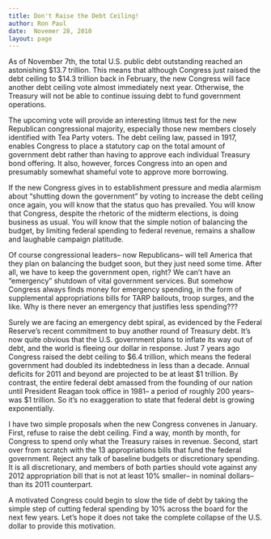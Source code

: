 ```yaml
---
title: Don't Raise the Debt Ceiling!
author: Ron Paul
date:  Novemer 28, 2010
layout: page
---
```


As of November 7th, the total U.S. public debt outstanding reached an
astonishing $13.7 trillion. This means that although Congress just raised the
debt ceiling to $14.3 trillion back in February, the new Congress will face
another debt ceiling vote almost immediately next year. Otherwise, the Treasury
will not be able to continue issuing debt to fund government operations.

The upcoming vote will provide an interesting litmus test for the new
Republican congressional majority, especially those new members closely
identified with Tea Party voters. The debt ceiling law, passed in 1917, enables
Congress to place a statutory cap on the total amount of government debt rather
than having to approve each individual Treasury bond offering. It also,
however, forces Congress into an open and presumably somewhat shameful vote to
approve more borrowing.

If the new Congress gives in to establishment pressure and media alarmism about
“shutting down the government” by voting to increase the debt ceiling once
again, you will know that the status quo has prevailed. You will know that
Congress, despite the rhetoric of the midterm elections, is doing business as
usual. You will know that the simple notion of balancing the budget, by
limiting federal spending to federal revenue, remains a shallow and laughable
campaign platitude.

Of course congressional leaders– now Republicans– will tell America that they
plan on balancing the budget soon, but they just need some time. After all, we
have to keep the government open, right? We can’t have an “emergency” shutdown
of vital government services. But somehow Congress always finds money for
emergency spending, in the form of supplemental appropriations bills for TARP
bailouts, troop surges, and the like. Why is there never an emergency that
justifies less spending???

Surely we are facing an emergency debt spiral, as evidenced by the Federal
Reserve’s recent commitment to buy another round of Treasury debt. It’s now
quite obvious that the U.S. government plans to inflate its way out of debt,
and the world is fleeing our dollar in response. Just 7 years ago Congress
raised the debt ceiling to $6.4 trillion, which means the federal government
had doubled its indebtedness in less than a decade. Annual deficits for 2011
and beyond are projected to be at least $1 trillion. By contrast, the entire
federal debt amassed from the founding of our nation until President Reagan
took office in 1981– a period of roughly 200 years– was $1 trillion. So it’s no
exaggeration to state that federal debt is growing exponentially.

I have two simple proposals when the new Congress convenes in January. First,
refuse to raise the debt ceiling. Find a way, month by month, for Congress to
spend only what the Treasury raises in revenue. Second, start over from scratch
with the 13 appropriations bills that fund the federal government. Reject any
talk of baseline budgets or discretionary spending. It is all discretionary,
and members of both parties should vote against any 2012 appropriation bill
that is not at least 10% smaller– in nominal dollars– than its 2011
counterpart.

A motivated Congress could begin to slow the tide of debt by taking the simple
step of cutting federal spending by 10% across the board for the next few
years. Let’s hope it does not take the complete collapse of the U.S. dollar to
provide this motivation.
